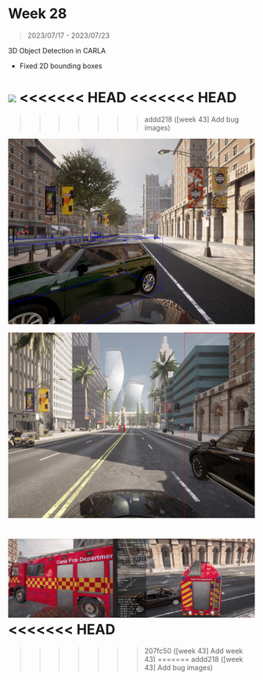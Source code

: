 # Week 28

> 2023/07/17 - 2023/07/23

3D Object Detection in CARLA

- Fixed 2D bounding boxes

![](imgs/carla-detection.gif)
<<<<<<< HEAD
<<<<<<< HEAD
=======
>>>>>>> addd218 ([week 43] Add bug images)

![](imgs/vanishing_point.png)

![](imgs/2d_boxes.png)

![](imgs/both_out_of_canvas.png)
<<<<<<< HEAD
=======
>>>>>>> 207fc50 ([week 43] Add week 43)
=======
>>>>>>> addd218 ([week 43] Add bug images)
